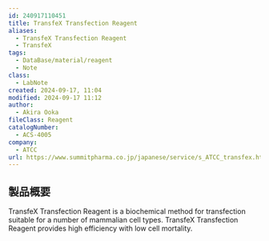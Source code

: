 ```yaml
---
id: 240917110451
title: TransfeX Transfection Reagent
aliases:
  - TransfeX Transfection Reagent
  - TransfeX
tags:
  - DataBase/material/reagent
  - Note
class:
  - LabNote
created: 2024-09-17, 11:04
modified: 2024-09-17 11:12
author:
  - Akira Ooka
fileClass: Reagent
catalogNumber:
  - ACS-4005
company:
  - ATCC
url: https://www.summitpharma.co.jp/japanese/service/s_ATCC_transfex.html
---
```

## 製品概要
TransfeX Transfection Reagent is a biochemical method for transfection suitable for a number of mammalian cell types. TransfeX Transfection Reagent provides high efficiency with low cell mortality.
